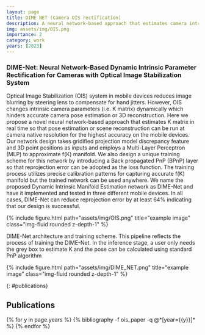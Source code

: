 ```yaml
---
layout: page
title: DIME NET (Camera OIS rectification)
description: A neural network-based approach that estimates camera intrisic matrix in real time so that pose estimation or scene reconstruction can be run at camera native resolution for the highest accuracy on the mobile devices.
img: assets/img/OIS.png
importance: 2
category: work
years: [2023]
---
```


### DIME-Net: Neural Network-Based Dynamic Intrinsic Parameter Rectification for Cameras with Optical Image Stabilization System
Optical Image Stabilization (OIS) system in mobile devices reduces image blurring by steering lens to compensate for hand jitters. However, OIS changes intrinsic camera parameters (i.e. K matrix) dynamically which hinders accurate camera pose estimation or 3D reconstruction. Here we propose a novel neural network-based approach that estimates K matrix in real time so that pose estimation or scene reconstruction can be run at camera native resolution for the highest accuracy on the mobile devices.
Our network design takes gridified projection model discrepancy feature and 3D point positions as inputs and employs a Multi-Layer Perceptron (MLP) to approximate f(K) manifold. We also design a unique training scheme for this network by introducing a Back propagated PnP (BPnP) layer so that reprojection error can be adopted as the loss function. The training process utilizes precise calibration patterns for capturing accurate f(K) manifold but the trained network can be used anywhere. We name the proposed Dynamic Intrinsic Manifold Estimation network as DIME-Net and have it implemented and tested in three different mobile devices. In all cases, DIME-Net can reduce reprojection error by at least 64% indicating that our design is successful.

<div class="row">
    <div class="col-sm mt-3 mt-md-0">
        {% include figure.html path="assets/img/OIS.png" title="example image" class="img-fluid rounded z-depth-1" %}
    </div>
</div>


DIME-Net architecture and training scheme. This pipeline reflects the process of training the DIME-Net. In the inference stage, a user only needs the grey box to estimate K and the pose can be calculated using standard PnP algorithm
<div class="row">
    <div class="col-sm mt-3 mt-md-0">
        {% include figure.html path="assets/img/DIME_NET.png" title="example image" class="img-fluid rounded z-depth-1" %}
    </div>
</div>

{: #publications}
## __Publications__
<div class="publications">
{% for y in page.years %}
  {% bibliography -f ois_paper -q @*[year={{y}}]* %}
{% endfor %}
</div>